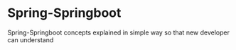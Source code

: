 # Spring-Springboot
Spring-Springboot concepts explained in simple way so that new developer can understand
